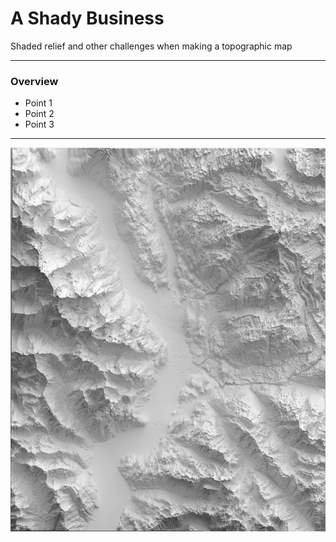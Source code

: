# A Shady Business

Shaded relief and other challenges when making a topographic map

---

### Overview

- Point 1
- Point 2
- Point 3

---

![Test Image](img/4-render-100pct.jpg)
